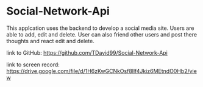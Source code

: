 # Social-Network-Api

This applcation uses the backend to develop a social media site. Users are able to add, edit and delete. User can also friend other users and post there thoughts and react edit and delete. 

link to GitHub: https://github.com/TDavid99/Social-Network-Api

link to screen record: https://drive.google.com/file/d/1H6zKwGCNkOsf8llf4Jkiz6MEtndO0Hb2/view


